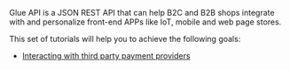 Glue API is a JSON REST API that can help B2C and B2B shops integrate with and personalize front-end APPs like IoT, mobile and web page stores.

This set of tutorials will help you to achieve the following goals:

* [Interacting with third party payment providers](https://documentation.spryker.com/v4/docs/t-interacting-with-third-party-payment-providers-via-glue-api) 
